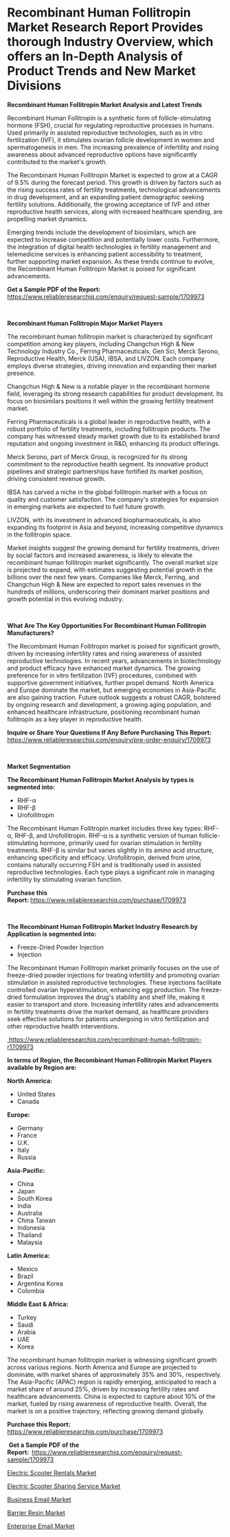<p><h1>Recombinant Human Follitropin Market Research Report Provides thorough Industry Overview, which offers an In-Depth Analysis of Product Trends and New Market Divisions</h1></p><p><strong>Recombinant Human Follitropin Market Analysis and Latest Trends</strong></p>
<p><p>Recombinant Human Follitropin is a synthetic form of follicle-stimulating hormone (FSH), crucial for regulating reproductive processes in humans. Used primarily in assisted reproductive technologies, such as in vitro fertilization (IVF), it stimulates ovarian follicle development in women and spermatogenesis in men. The increasing prevalence of infertility and rising awareness about advanced reproductive options have significantly contributed to the market's growth.</p><p>The Recombinant Human Follitropin Market is expected to grow at a CAGR of 9.5% during the forecast period. This growth is driven by factors such as the rising success rates of fertility treatments, technological advancements in drug development, and an expanding patient demographic seeking fertility solutions. Additionally, the growing acceptance of IVF and other reproductive health services, along with increased healthcare spending, are propelling market dynamics. </p><p>Emerging trends include the development of biosimilars, which are expected to increase competition and potentially lower costs. Furthermore, the integration of digital health technologies in fertility management and telemedicine services is enhancing patient accessibility to treatment, further supporting market expansion. As these trends continue to evolve, the Recombinant Human Follitropin Market is poised for significant advancements.</p></p>
<p><strong>Get a Sample PDF of the Report:&nbsp;</strong> <a href="https://www.reliableresearchiq.com/enquiry/request-sample/1709973?utm_campaign=1725&utm_medium=2&utm_source=Github&utm_content=ia&utm_term=22102024&utm_id=recombinant-human-follitropin">https://www.reliableresearchiq.com/enquiry/request-sample/1709973</a></p>
<p>&nbsp;</p>
<p><strong>Recombinant Human Follitropin Major Market Players</strong></p>
<p><p>The recombinant human follitropin market is characterized by significant competition among key players, including Changchun High & New Technology Industry Co., Ferring Pharmaceuticals, Gen Sci, Merck Serono, Reproductive Health, Merck (USA), IBSA, and LIVZON. Each company employs diverse strategies, driving innovation and expanding their market presence.</p><p>Changchun High & New is a notable player in the recombinant hormone field, leveraging its strong research capabilities for product development. Its focus on biosimilars positions it well within the growing fertility treatment market.</p><p>Ferring Pharmaceuticals is a global leader in reproductive health, with a robust portfolio of fertility treatments, including follitropin products. The company has witnessed steady market growth due to its established brand reputation and ongoing investment in R&D, enhancing its product offerings.</p><p>Merck Serono, part of Merck Group, is recognized for its strong commitment to the reproductive health segment. Its innovative product pipelines and strategic partnerships have fortified its market position, driving consistent revenue growth.</p><p>IBSA has carved a niche in the global follitropin market with a focus on quality and customer satisfaction. The company's strategies for expansion in emerging markets are expected to fuel future growth.</p><p>LIVZON, with its investment in advanced biopharmaceuticals, is also expanding its footprint in Asia and beyond, increasing competitive dynamics in the follitropin space.</p><p>Market insights suggest the growing demand for fertility treatments, driven by social factors and increased awareness, is likely to elevate the recombinant human follitropin market significantly. The overall market size is projected to expand, with estimates suggesting potential growth in the billions over the next few years. Companies like Merck, Ferring, and Changchun High & New are expected to report sales revenues in the hundreds of millions, underscoring their dominant market positions and growth potential in this evolving industry.</p></p>
<p>&nbsp;</p>
<p><strong>What Are The Key Opportunities For Recombinant Human Follitropin Manufacturers?</strong></p>
<p><p>The Recombinant Human Follitropin market is poised for significant growth, driven by increasing infertility rates and rising awareness of assisted reproductive technologies. In recent years, advancements in biotechnology and product efficacy have enhanced market dynamics. The growing preference for in vitro fertilization (IVF) procedures, combined with supportive government initiatives, further propel demand. North America and Europe dominate the market, but emerging economies in Asia-Pacific are also gaining traction. Future outlook suggests a robust CAGR, bolstered by ongoing research and development, a growing aging population, and enhanced healthcare infrastructure, positioning recombinant human follitropin as a key player in reproductive health.</p></p>
<p><strong>Inquire or Share Your Questions If Any Before Purchasing This Report:</strong> <a href="https://www.reliableresearchiq.com/enquiry/pre-order-enquiry/1709973?utm_campaign=1725&utm_medium=2&utm_source=Github&utm_content=ia&utm_term=22102024&utm_id=recombinant-human-follitropin">https://www.reliableresearchiq.com/enquiry/pre-order-enquiry/1709973</a></p>
<p>&nbsp;</p>
<p><strong>Market Segmentation</strong></p>
<p><strong>The Recombinant Human Follitropin Market Analysis by types is segmented into:</strong></p>
<p><ul><li>RHF-α</li><li>RHF-β</li><li>Urofollitropin</li></ul></p>
<p><p>The Recombinant Human Follitropin market includes three key types: RHF-α, RHF-β, and Urofollitropin. RHF-α is a synthetic version of human follicle-stimulating hormone, primarily used for ovarian stimulation in fertility treatments. RHF-β is similar but varies slightly in its amino acid structure, enhancing specificity and efficacy. Urofollitropin, derived from urine, contains naturally occurring FSH and is traditionally used in assisted reproductive technologies. Each type plays a significant role in managing infertility by stimulating ovarian function.</p></p>
<p><strong>Purchase this Report:&nbsp;</strong><a href="https://www.reliableresearchiq.com/purchase/1709973?utm_campaign=1725&utm_medium=2&utm_source=Github&utm_content=ia&utm_term=22102024&utm_id=recombinant-human-follitropin">https://www.reliableresearchiq.com/purchase/1709973</a></p>
<p>&nbsp;</p>
<p><strong>The Recombinant Human Follitropin Market Industry Research by Application is segmented into:</strong></p>
<p><ul><li>Freeze-Dried Powder Injection</li><li>Injection</li></ul></p>
<p><p>The Recombinant Human Follitropin market primarily focuses on the use of freeze-dried powder injections for treating infertility and promoting ovarian stimulation in assisted reproductive technologies. These injections facilitate controlled ovarian hyperstimulation, enhancing egg production. The freeze-dried formulation improves the drug's stability and shelf life, making it easier to transport and store. Increasing infertility rates and advancements in fertility treatments drive the market demand, as healthcare providers seek effective solutions for patients undergoing in vitro fertilization and other reproductive health interventions.</p></p>
<p><a href="https://www.reliableresearchiq.com/recombinant-human-follitropin-r1709973?utm_campaign=1725&utm_medium=2&utm_source=Github&utm_content=ia&utm_term=22102024&utm_id=recombinant-human-follitropin">&nbsp;https://www.reliableresearchiq.com/recombinant-human-follitropin-r1709973</a></p>
<p><strong>In terms of Region, the Recombinant Human Follitropin Market Players available by Region are:</strong></p>
<p>
    <p> <strong> North America: </strong>
        <ul>
            <li>United States</li>
            <li>Canada</li>
        </ul>
        </p> 
    <p> <strong> Europe: </strong>
        <ul>
            <li>Germany</li>
            <li>France</li>
            <li>U.K.</li>
            <li>Italy</li>
            <li>Russia</li>
        </ul>
        </p> 
    <p> <strong> Asia-Pacific: </strong>
        <ul>
            <li>China</li>
            <li>Japan</li>
            <li>South Korea</li>
            <li>India</li>
            <li>Australia</li>
            <li>China Taiwan</li>
            <li>Indonesia</li>
            <li>Thailand</li>
            <li>Malaysia</li>
        </ul>
        </p> 
    <p> <strong> Latin America: </strong>
        <ul>
            <li>Mexico</li>
            <li>Brazil</li>
            <li>Argentina Korea</li>
            <li>Colombia</li>
        </ul>
        </p> 
    <p> <strong> Middle East & Africa: </strong>
        <ul>
            <li>Turkey</li>
            <li>Saudi</li>
            <li>Arabia</li>
            <li>UAE</li>
            <li>Korea</li>
        </ul>
    </p>
    </p>
<p><p>The recombinant human follitropin market is witnessing significant growth across various regions. North America and Europe are projected to dominate, with market shares of approximately 35% and 30%, respectively. The Asia-Pacific (APAC) region is rapidly emerging, anticipated to reach a market share of around 25%, driven by increasing fertility rates and healthcare advancements. China is expected to capture about 10% of the market, fueled by rising awareness of reproductive health. Overall, the market is on a positive trajectory, reflecting growing demand globally.</p></p>
<p><strong>Purchase this Report: </strong><a href="https://www.reliableresearchiq.com/purchase/1709973?utm_campaign=1725&utm_medium=2&utm_source=Github&utm_content=ia&utm_term=22102024&utm_id=recombinant-human-follitropin">https://www.reliableresearchiq.com/purchase/1709973</a></p>
<p>&nbsp;<strong>Get a Sample PDF of the Report:&nbsp;&nbsp;</strong><a href="https://www.reliableresearchiq.com/enquiry/request-sample/1709973?utm_campaign=1725&utm_medium=2&utm_source=Github&utm_content=ia&utm_term=22102024&utm_id=recombinant-human-follitropin">https://www.reliableresearchiq.com/enquiry/request-sample/1709973</a></p>
<p><strong></strong></p>
<p><p><a href="https://www.linkedin.com/pulse/global-electric-scooter-rentals-market-analysis-key-qi9dc?utm_campaign=1725&utm_medium=2&utm_source=Github&utm_content=ia&utm_term=22102024&utm_id=recombinant-human-follitropin">Electric Scooter Rentals Market</a></p><p><a href="https://www.linkedin.com/pulse/key-drivers-electric-scooter-sharing-service-market-oi07c?utm_campaign=1725&utm_medium=2&utm_source=Github&utm_content=ia&utm_term=22102024&utm_id=recombinant-human-follitropin">Electric Scooter Sharing Service Market</a></p><p><a href="https://www.linkedin.com/pulse/emerging-trends-business-email-market-detailed-overview-ezy1c?utm_campaign=1725&utm_medium=2&utm_source=Github&utm_content=ia&utm_term=22102024&utm_id=recombinant-human-follitropin">Business Email Market</a></p><p><a href="https://github.com/NasrinKhan99/Market-Research-Report-List-1/blob/main/barrier-resin-market.md?utm_campaign=1725&utm_medium=2&utm_source=Github&utm_content=ia&utm_term=22102024&utm_id=recombinant-human-follitropin">Barrier Resin Market</a></p><p><a href="https://www.linkedin.com/pulse/future-innovation-global-enterprise-email-market-growth-opportunities-rq1we?utm_campaign=1725&utm_medium=2&utm_source=Github&utm_content=ia&utm_term=22102024&utm_id=recombinant-human-follitropin">Enterprise Email Market</a></p></p>